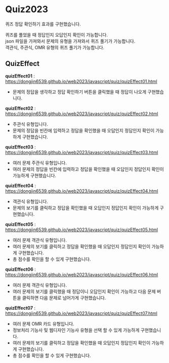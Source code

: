 # Quiz2023

퀴즈 정답 확인하기 효과를 구현했습니다.

퀴즈를 풀었을 때 정답인지 오답인지 확인이 가능합니다. <br>
json 파일을 가져와서 문제의 유형을 가져와서 퀴즈 풀기가 가능합니다. <br>
객관식, 주관식, OMR 유형의 퀴즈 풀기가 가능합니다.

## QuizEffect

**quizEffect01** : https://dongjin6539.github.io/web2023/javascript/quiz/quizEffect01.html <br>
- 문제의 정답을 생각하고 정답 확인하기 버튼을 클릭했을 때 정답이 나오게 구현했습니다.

**quizEffect02** : https://dongjin6539.github.io/web2023/javascript/quiz/quizEffect02.html <br>
- 주관식 유형입니다.
- 문제의 정답을 빈칸에 입력하고 정답을 확인했을 때 오답인지 정답인지 확인이 가능하게 구현했습니다.

**quizEffect03** : https://dongjin6539.github.io/web2023/javascript/quiz/quizEffect03.html <br>
- 여러 문제 주관식 유형입니다.
- 여러 문제의 정답을 빈칸에 입력하고 정답을 확인했을 때 오답인지 정답인지 확인이 가능하게 구현했습니다.

**quizEffect04** : https://dongjin6539.github.io/web2023/javascript/quiz/quizEffect04.html <br>
- 객관식 유형입니다.
- 문제의 보기를 클릭하고 정답을 확인했을 때 오답인지 정답인지 확인이 가능하게 구현했습니다.

**quizEffect05** : https://dongjin6539.github.io/web2023/javascript/quiz/quizEffect05.html <br>
- 여러 문제 객관식 유형입니다.
- 여러 문제의 보기를 클릭하고 정답을 확인했을 때 오답인지 정답인지 확인이 가능하게 구현했습니다.
- 총 점수를 확인을 할 수 있게 구현했습니다.

**quizEffect06** : https://dongjin6539.github.io/web2023/javascript/quiz/quizEffect06.html <br>
- 여러 문제 객관식 유형입니다.
- 여러 문제의 보기를 클릭했을 때 정답이니 오답인지 확인이 가능하고 다음 문제 버튼을 클릭하면 다음 문제로 넘어가게 구현했습니다.

**quizEffect07** : https://dongjin6539.github.io/web2023/javascript/quiz/quizEffect07.html <br>
- 여러 문제 OMR 카드 유형입니다.
- 정보처리 기능사 및 웹디자인 기능사 유형을 선택 할 수 있게 가능하게 구현했습니다.
- 여러 문제의 보기를 클릭하고 정답을 확인했을 때 오답인지 정답인지 확인이 가능하게 구현했습니다.
- 총 점수를 확인을 할 수 있게 구현했습니다.
